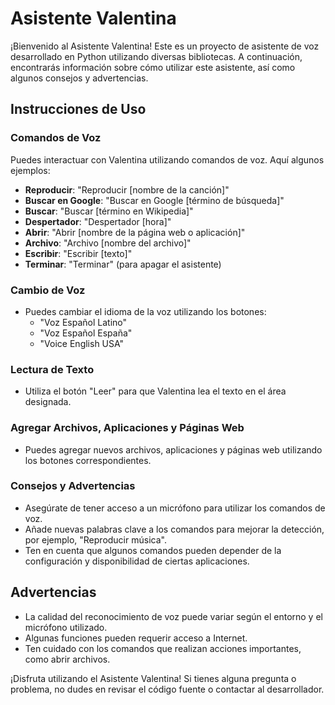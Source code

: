 # Asistente Valentina

¡Bienvenido al Asistente Valentina! Este es un proyecto de asistente de voz desarrollado en Python utilizando diversas bibliotecas. A continuación, encontrarás información sobre cómo utilizar este asistente, así como algunos consejos y advertencias.

## Instrucciones de Uso

### Comandos de Voz
Puedes interactuar con Valentina utilizando comandos de voz. Aquí algunos ejemplos:

- **Reproducir**: "Reproducir [nombre de la canción]"
- **Buscar en Google**: "Buscar en Google [término de búsqueda]"
- **Buscar**: "Buscar [término en Wikipedia]"
- **Despertador**: "Despertador [hora]"
- **Abrir**: "Abrir [nombre de la página web o aplicación]"
- **Archivo**: "Archivo [nombre del archivo]"
- **Escribir**: "Escribir [texto]"
- **Terminar**: "Terminar" (para apagar el asistente)

### Cambio de Voz
- Puedes cambiar el idioma de la voz utilizando los botones:
  - "Voz Español Latino"
  - "Voz Español España"
  - "Voice English USA"

### Lectura de Texto
- Utiliza el botón "Leer" para que Valentina lea el texto en el área designada.

### Agregar Archivos, Aplicaciones y Páginas Web
- Puedes agregar nuevos archivos, aplicaciones y páginas web utilizando los botones correspondientes.

### Consejos y Advertencias
- Asegúrate de tener acceso a un micrófono para utilizar los comandos de voz.
- Añade nuevas palabras clave a los comandos para mejorar la detección, por ejemplo, "Reproducir música".
- Ten en cuenta que algunos comandos pueden depender de la configuración y disponibilidad de ciertas aplicaciones.

## Advertencias
- La calidad del reconocimiento de voz puede variar según el entorno y el micrófono utilizado.
- Algunas funciones pueden requerir acceso a Internet.
- Ten cuidado con los comandos que realizan acciones importantes, como abrir archivos.

¡Disfruta utilizando el Asistente Valentina! Si tienes alguna pregunta o problema, no dudes en revisar el código fuente o contactar al desarrollador.
